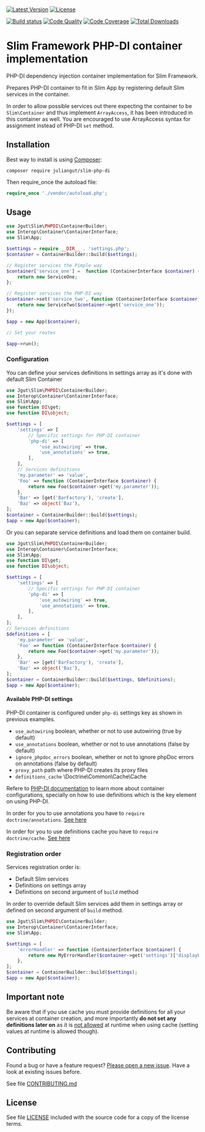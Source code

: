 [![Latest Version](https://img.shields.io/packagist/vpre/juliangut/slim-php-di.svg?style=flat-square)](https://packagist.org/packages/juliangut/slim-php-di)
[![License](https://img.shields.io/github/license/juliangut/slim-php-di.svg?style=flat-square)](https://github.com/juliangut/slim-php-di/blob/master/LICENSE)

[![Build status](https://img.shields.io/travis/juliangut/slim-php-di.svg?style=flat-square)](https://travis-ci.org/juliangut/slim-php-di)
[![Code Quality](https://img.shields.io/scrutinizer/g/juliangut/slim-php-di.svg?style=flat-square)](https://scrutinizer-ci.com/g/juliangut/slim-php-di)
[![Code Coverage](https://img.shields.io/coveralls/juliangut/slim-php-di.svg?style=flat-square)](https://scrutinizer-ci.com/g/juliangut/slim-php-di)
[![Total Downloads](https://img.shields.io/packagist/dt/juliangut/slim-php-di.svg?style=flat-square)](https://packagist.org/packages/juliangut/slim-php-di)

# Slim Framework PHP-DI container implementation

PHP-DI dependency injection container implementation for Slim Framework.

Prepares PHP-DI container to fit in Slim App by registering default Slim services in the container.

In order to allow possible services out there expecting the container to be `Slim\Container` and thus implement `ArrayAccess`, it has been introduced in this container as well. You are encouraged to use ArrayAccess syntax for assignment instead of PHP-DI `set` method.

## Installation

Best way to install is using [Composer](https://getcomposer.org/):

```
composer require juliangut/slim-php-di
```

Then require_once the autoload file:

```php
require_once './vendor/autoload.php';
```

## Usage

```php
use Jgut\Slim\PHPDI\ContainerBuilder;
use Interop\Container\ContainerInterface;
use Slim\App;

$settings = require __DIR__ . 'settings.php';
$container = ContainerBuilder::build($settings);

// Register services the Pimple way
$container['service_one'] =  function (ContainerInterface $container) {
    return new ServiceOne;
};

// Register services the PHP-DI way
$container->set('service_two', function (ContainerInterface $container) {
    return new ServiceTwo($container->get('service_one'));
});

$app = new App($container);

// Set your routes

$app->run();
```

### Configuration

You can define your services definitions in settings array as it's done with default Slim Container

```php
use Jgut\Slim\PHPDI\ContainerBuilder;
use Interop\Container\ContainerInterface;
use Slim\App;
use function DI\get;
use function DI\object;

$settings = [
    'settings' => [
        // Specific settings for PHP-DI container
        'php-di' => [
            'use_autowiring' => true,
            'use_annotations' => true,
        ],
    ],
    // Services definitions
    'my.parameter' => 'value',
    'Foo' => function (ContainerInterface $container) {
        return new Foo($container->get('my.parameter'));
    },
    'Bar' => [get('BarFactory'), 'create'],
    'Baz' => object('Baz'),
];
$container = ContainerBuilder::build($settings);
$app = new App($container);
```

Or you can separate service definitions and load them on container build.

```php
use Jgut\Slim\PHPDI\ContainerBuilder;
use Interop\Container\ContainerInterface;
use Slim\App;
use function DI\get;
use function DI\object;

$settings = [
    'settings' => [
        // Specific settings for PHP-DI container
        'php-di' => [
            'use_autowiring' => true,
            'use_annotations' => true,
        ],
    ],
];
// Services definitions
$definitions = [
    'my.parameter' => 'value',
    'Foo' => function (ContainerInterface $container) {
        return new Foo($container->get('my.parameter'));
    },
    'Bar' => [get('BarFactory'), 'create'],
    'Baz' => object('Baz'),
];
$container = ContainerBuilder::build($settings, $definitions);
$app = new App($container);
```

#### Available PHP-DI settings

PHP-DI container is configured under `php-di` settings key as shown in previous examples.

* `use_autowiring` boolean, whether or not to use autowiring (true by default)
* `use_annotations` boolean, whether or not to use annotations (false by default)
* `ignore_phpdoc_errors` boolean, whether or not to ignore phpDoc errors on annotations (false by default)
* `proxy_path` path where PHP-DI creates its proxy files
* `definitions_cache` \Doctrine\Common\Cache\Cache

Refere to [PHP-DI documentation](http://php-di.org/doc/) to learn more about container configurations,
specially on how to use definitions which is the key element on using PHP-DI.

In order for you to use annotations you have to `require doctrine/annotations`. [See here](http://php-di.org/doc/annotations.html)

In order for you to use definitions cache you have to `require doctrine/cache`. [See here](http://php-di.org/doc/performances.html)

### Registration order

Services registration order is:

* Default Slim services
* Definitions on settings array
* Definitions on second argument of `build` method

In order to override default Slim services add them in settings array or defined on second argument of `build` method.

```php
use Jgut\Slim\PHPDI\ContainerBuilder;
use Interop\Container\ContainerInterface;
use Slim\App;

$settings = [
    'errorHandler' => function (ContainerInterface $container) {
        return new MyErrorHandler($container->get('settings')['displayErrorDetails']);
    },
];
$container = ContainerBuilder::build($settings);
$app = new App($container);
```

## Important note

Be aware that if you use cache you must provide definitions for all your services at container creation, and more importantly **do not set any definitions later on** as it is [not allowed](http://php-di.org/doc/php-definitions.html#setting-in-the-container-directly) at runtime when using cache (setting values at runtime is allowed though).

## Contributing

Found a bug or have a feature request? [Please open a new issue](https://github.com/juliangut/slim-php-di/issues). Have a look at existing issues before.

See file [CONTRIBUTING.md](https://github.com/juliangut/slim-php-di/blob/master/CONTRIBUTING.md)

## License

See file [LICENSE](https://github.com/juliangut/slim-php-di/blob/master/LICENSE) included with the source code for a copy of the license terms.
